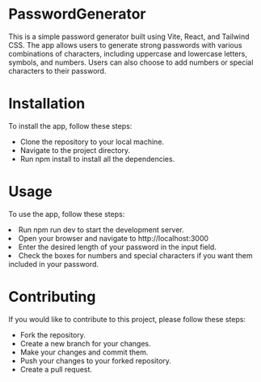 # PasswordGenerator
<p>This is a simple password generator built using Vite, React, and Tailwind CSS. The app allows users to generate strong passwords with various combinations of characters, including uppercase and lowercase letters, symbols, and numbers. Users can also choose to add numbers or special characters to their password.<p>

# Installation
To install the app, follow these steps:
<ul>
<li>Clone the repository to your local machine.</li>
<li>Navigate to the project directory.</li>
<li>Run npm install to install all the dependencies.</li>
</ul>

# Usage
To use the app, follow these steps:

<li>Run npm run dev to start the development server.</li>
<li>Open your browser and navigate to <a>http://localhost:3000</a></li>
<li>Enter the desired length of your password in the input field.</li>
<li>Check the boxes for numbers and special characters if you want them included in your password.</li>

# Contributing
If you would like to contribute to this project, please follow these steps:
<ul>
<li>Fork the repository.</li>
<li>Create a new branch for your changes.</li>
<li>Make your changes and commit them.</li>
<li>Push your changes to your forked repository.</li>
<li>Create a pull request.</li>
</ul>
